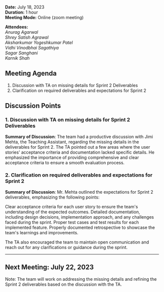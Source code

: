 **Date:** July 18, 2023  
**Duration:** 1 hour  
**Meeting Mode:** Online (zoom meeting)    

**Attendees:**  
_Anurag Agarwal_  
_Shrey Satish Agrawal_  
_Aksharkumar Yogeshkumar Patel_  
_Vidhi Vinodbhai Sagathiya_  
_Sagar Sanghani_  
_Karnik Shah_  

## Meeting Agenda

1. Discussion with TA on missing details for Sprint 2 Deliverables
2. Clarification on required deliverables and expectations for Sprint 2

## Discussion Points

### 1. Discussion with TA on missing details for Sprint 2 Deliverables

**Summary of Discussion**: The team had a productive discussion with Jimi Mehta, the Teaching Assistant, regarding the missing details in the deliverables for Sprint 2. The TA pointed out a few areas where the user stories' acceptance criteria and documentation lacked specific details. He emphasized the importance of providing comprehensive and clear acceptance criteria to ensure a smooth evaluation process.

### 2. Clarification on required deliverables and expectations for Sprint 2

**Summary of Discussion**: Mr. Mehta outlined the expectations for Sprint 2 deliverables, emphasizing the following points:

Clear acceptance criteria for each user story to ensure the team's understanding of the expected outcomes.
Detailed documentation, including design decisions, implementation approach, and any challenges faced during the sprint.
Proper test cases and test results for each implemented feature.
Properly documented retrospective to showcase the team's learnings and improvements.


The TA also encouraged the team to maintain open communication and reach out for any clarifications or guidance during the sprint.

---


## Next Meeting: July 22, 2023

Note: The team will work on addressing the missing details and refining the Sprint 2 deliverables based on the discussion with the TA.
